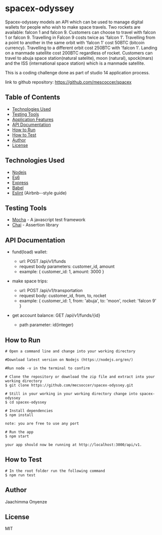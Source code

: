 # spacex-odyssey
Spacex-odyssey models an API which can be used to manage digital wallets for people who wish to make space travels. Two rockets are available: falcon 1 and falcon 9.
Customers can choose to travel with falcon 1 or falcon 9. Travelling in Falcon 9 costs twice as 'falcon 1'. Travelling from a point to another in the same orbit with 'falcon 1' cost 50BTC (bitcoin currency). Travelling to a different orbit cost 250BTC with 'falcon 1'. Landing on a manmade satellite cost 200BTC regardless of rocket.
Customers can travel to abuja space station(natural satelite), moon (natural), spock(mars) and the ISS (international space station) which is a manmade satellite.

This is a coding challenge done as part of studio 14 application process.

link to github repository: https://github.com/mescoccer/spacex

## Table of Contents

* [Technologies Used](#technologies-used)
* [Testing Tools](#testing-tools)
* [Application Features](#application-features)
* [API Documentation](#api-documentation)
* [How to Run](#how-to-run)
* [How to Test](#how-to-test)
* [Author](#author)
* [License](#license) 

## Technologies Used

* [Nodejs](https://nodejs.org/en/)
* [Es6](https://es6.io/)
* [Express](https://expressjs.com)
* [Babel](https://babeljs.io)
* [Eslint](https://eslint.org) (Airbnb--style guide)


## Testing Tools

* [Mocha](https://mochajs.org) - A javascript test framework
* [Chai](https://www.chaijs.com) - Assertion library


## API Documentation

* fund(load) wallet:
  - url: POST /api/v1/funds
  - request body parameters: customer_id, amount
  - example: { customer_id: 1, amount: 3000 }
  
* make space trips: 
  - url: POST /api/v1/transportation
  - request body: customer_id, from, to, rocket
  - example: { customer_id: 1, from: 'abuja', to: 'moon', rocket: 'falcon 9' }
  
* get account balance: GET /api/v1/funds/{id}
  - path parameter: id(integer)


## How to Run

```
# Open a command line and change into your working directory

#Download latest version on Nodejs (https://nodejs.org/en/)

#Run node -v in the terminal to confirm

# Clone the repository or download the zip file and extract into your working directory
$ git clone https://github.com/mecsoccer/spacex-odyssey.git

# Still in your working in your working directory change into spacex-odyssey
$ cd spacex-odyssey

# Install dependencies
$ npm install

note: you are free to use any port

# Run the app
$ npm start

your app should now be running at http://localhost:3000/api/v1.
```


## How to Test

```
# In the root folder run the following command
$ npm run test
```


## Author
Jaachimma Onyenze


## License
MIT
